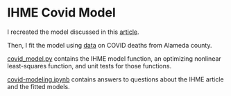 # IHME Covid Model

I recreated the model discussed in this [article](https://www.medrxiv.org/content/10.1101/2020.03.27.20043752v1.full).

Then, I fit the model using [data](https://raw.githubusercontent.com/CSSEGISandData/COVID-19/master/csse_covid_19_data/csse_covid_19_time_series/time_series_covid19_deaths_US.csv) on COVID deaths from Alameda county.

[covid_model.py](https://github.com/oliviamcnary/Covid-Model/blob/master/covid_model.py) contains the IHME model function, an optimizing nonlinear least-squares function, and unit tests for those functions.

[covid-modeling.ipynb](https://github.com/oliviamcnary/Covid-Model/blob/master/covid-modeling.ipynb) contains answers to questions about the IHME article and the fitted models.
